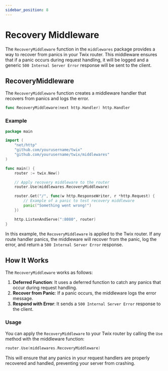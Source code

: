 ```yaml
---
sidebar_position: 8
---
```


# Recovery Middleware

The `RecoveryMiddleware` function in the `middlewares` package provides a way to recover from panics in your Twix router. This middleware ensures that if a panic occurs during request handling, it will be logged and a generic `500 Internal Server Error` response will be sent to the client.

## RecoveryMiddleware

The `RecoveryMiddleware` function creates a middleware handler that recovers from panics and logs the error.

```go
func RecoveryMiddleware(next http.Handler) http.Handler
```

### Example

```go
package main

import (
    "net/http"
    "github.com/yourusername/twix"
    "github.com/yourusername/twix/middlewares"
)

func main() {
    router := twix.New()

    // Apply recovery middleware to the router
    router.Use(middlewares.RecoveryMiddleware)

    router.Get("/", func(w http.ResponseWriter, r *http.Request) {
        // Example of a panic to test recovery middleware
        panic("Something went wrong!")
    })

    http.ListenAndServe(":8080", router)
}
```

In this example, the `RecoveryMiddleware` is applied to the Twix router. If any route handler panics, the middleware will recover from the panic, log the error, and return a `500 Internal Server Error` response.

## How It Works

The `RecoveryMiddleware` works as follows:

1. **Deferred Function**: It uses a deferred function to catch any panics that occur during request handling.
2. **Recover from Panic**: If a panic occurs, the middleware logs the error message.
3. **Respond with Error**: It sends a `500 Internal Server Error` response to the client.

### Usage

You can apply the `RecoveryMiddleware` to your Twix router by calling the `Use` method with the middleware function:

```go
router.Use(middlewares.RecoveryMiddleware)
```

This will ensure that any panics in your request handlers are properly recovered and handled, preventing your server from crashing.
